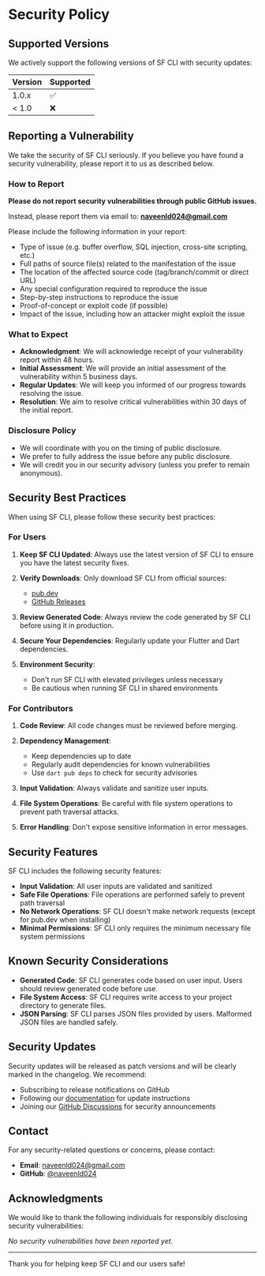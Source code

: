 # Security Policy

## Supported Versions

We actively support the following versions of SF CLI with security updates:

| Version | Supported          |
| ------- | ------------------ |
| 1.0.x   | :white_check_mark: |
| < 1.0   | :x:                |

## Reporting a Vulnerability

We take the security of SF CLI seriously. If you believe you have found a security vulnerability, please report it to us as described below.

### How to Report

**Please do not report security vulnerabilities through public GitHub issues.**

Instead, please report them via email to: **naveenld024@gmail.com**

Please include the following information in your report:

- Type of issue (e.g. buffer overflow, SQL injection, cross-site scripting, etc.)
- Full paths of source file(s) related to the manifestation of the issue
- The location of the affected source code (tag/branch/commit or direct URL)
- Any special configuration required to reproduce the issue
- Step-by-step instructions to reproduce the issue
- Proof-of-concept or exploit code (if possible)
- Impact of the issue, including how an attacker might exploit the issue

### What to Expect

- **Acknowledgment**: We will acknowledge receipt of your vulnerability report within 48 hours.
- **Initial Assessment**: We will provide an initial assessment of the vulnerability within 5 business days.
- **Regular Updates**: We will keep you informed of our progress towards resolving the issue.
- **Resolution**: We aim to resolve critical vulnerabilities within 30 days of the initial report.

### Disclosure Policy

- We will coordinate with you on the timing of public disclosure.
- We prefer to fully address the issue before any public disclosure.
- We will credit you in our security advisory (unless you prefer to remain anonymous).

## Security Best Practices

When using SF CLI, please follow these security best practices:

### For Users

1. **Keep SF CLI Updated**: Always use the latest version of SF CLI to ensure you have the latest security fixes.

2. **Verify Downloads**: Only download SF CLI from official sources:
   - [pub.dev](https://pub.dev/packages/sf_cli)
   - [GitHub Releases](https://github.com/naveenld024/sf_cli/releases)

3. **Review Generated Code**: Always review the code generated by SF CLI before using it in production.

4. **Secure Your Dependencies**: Regularly update your Flutter and Dart dependencies.

5. **Environment Security**: 
   - Don't run SF CLI with elevated privileges unless necessary
   - Be cautious when running SF CLI in shared environments

### For Contributors

1. **Code Review**: All code changes must be reviewed before merging.

2. **Dependency Management**: 
   - Keep dependencies up to date
   - Regularly audit dependencies for known vulnerabilities
   - Use `dart pub deps` to check for security advisories

3. **Input Validation**: Always validate and sanitize user inputs.

4. **File System Operations**: Be careful with file system operations to prevent path traversal attacks.

5. **Error Handling**: Don't expose sensitive information in error messages.

## Security Features

SF CLI includes the following security features:

- **Input Validation**: All user inputs are validated and sanitized
- **Safe File Operations**: File operations are performed safely to prevent path traversal
- **No Network Operations**: SF CLI doesn't make network requests (except for pub.dev when installing)
- **Minimal Permissions**: SF CLI only requires the minimum necessary file system permissions

## Known Security Considerations

- **Generated Code**: SF CLI generates code based on user input. Users should review generated code before use.
- **File System Access**: SF CLI requires write access to your project directory to generate files.
- **JSON Parsing**: SF CLI parses JSON files provided by users. Malformed JSON files are handled safely.

## Security Updates

Security updates will be released as patch versions and will be clearly marked in the changelog. We recommend:

- Subscribing to release notifications on GitHub
- Following our [documentation](https://naveenld024.github.io/sf_cli/) for update instructions
- Joining our [GitHub Discussions](https://github.com/naveenld024/sf_cli/discussions) for security announcements

## Contact

For any security-related questions or concerns, please contact:

- **Email**: naveenld024@gmail.com
- **GitHub**: [@naveenld024](https://github.com/naveenld024)

## Acknowledgments

We would like to thank the following individuals for responsibly disclosing security vulnerabilities:

<!-- This section will be updated as we receive and resolve security reports -->

*No security vulnerabilities have been reported yet.*

---

Thank you for helping keep SF CLI and our users safe!
